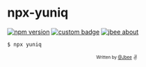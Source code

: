 # npx-yuniq

[![npm version](https://badge.fury.io/js/jbee.svg)](https://badge.fury.io/js/jbee)
[![custom badge](https://img.shields.io/badge/introduce-myself-orange)](https://img.shields.io/badge/introduce-myself-orange)
[![jbee about](https://img.shields.io/badge/about-jbee-yellow)](https://jbee.io/about)

```sh
$ npx yuniq
```

<div align="center">
  <sub>
    <sup>Written by <a href="https://github.com/JaeYeopHan">@Jbee</a></sup>
  </sub>
  <small>✌</small>
</div>
